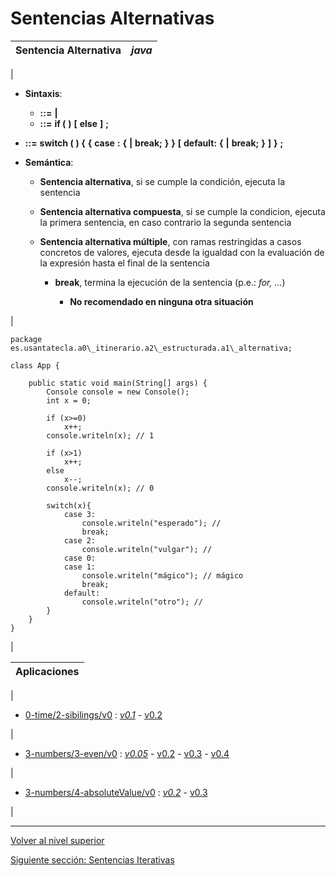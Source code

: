 # Sentencias Alternativas






| Sentencia Alternativa | *java* |
| --- | --- |
| 
* **Sintaxis**:


	+ *<sentencia>* **::=** *<sentenciaAlternativa>* **|** *<sentenciaAlternativaMultiple>*
	+ *<sentenciaAlternativa>* **::=** **if (** *<expresion>* **)** *<sentencia>* **[** **else** *<sentencia>* **]** **;**

* *<sentenciaAlternativaMultiple>* **::=** **switch (** *<expresion>* **) {** **{** **case** *<literal>* **:** **{** *<sentencia>* **|** **break;** **}** **}** **[** **default:** **{** *<sentencia>* **|** **break;** **}** **]** **}** **;**
* **Semántica**:


	+ **Sentencia alternativa**, si se cumple la condición, ejecuta la sentencia
	+ **Sentencia alternativa compuesta**, si se cumple la condicion, ejecuta la primera sentencia, en caso contrario la segunda sentencia
	+ **Sentencia alternativa múltiple**, con ramas restringidas a casos concretos de valores, ejecuta desde la igualdad con la evaluación de la expresión hasta el final de la sentencia
	
	
		- **break**, termina la ejecución de la sentencia (p.e.: *for, …​*)
		
		
			* **No recomendado en ninguna otra situación**



 | 


```
package es.usantatecla.a0\_itinerario.a2\_estructurada.a1\_alternativa;

class App {
    
    public static void main(String[] args) {
        Console console = new Console();
        int x = 0;

        if (x>=0)
            x++;
        console.writeln(x); // 1
                    
        if (x>1)
            x++;
        else
            x--;
        console.writeln(x); // 0
        
        switch(x){
            case 3:
                console.writeln("esperado"); // 
                break;
            case 2:
                console.writeln("vulgar"); // 
            case 0:
            case 1:
                console.writeln("mágico"); // mágico
                break;
            default:
                console.writeln("otro"); // 
        }
    }
}
```


 |








| **Aplicaciones** |
| --- |
| 
* [0-time/2-sibilings/v0](https://github.com/USantaTecla-0-domains/0-simpleDomains/blob/master/docs/0-time.md#2-sibilingsv0) : [*v0.1*](https://github.com/USantaTecla-tech-java/src/blob/main/src/main/java/es/usantatecla/a0_time/a2_sibilings/v0_1/App.java) - [v0.2](https://github.com/USantaTecla-tech-java/src/blob/main/src/main/java/es/usantatecla/a0_time/a2_sibilings/v0_2/App.java)


 | 
* [3-numbers/3-even/v0](https://github.com/USantaTecla-0-domains/0-simpleDomains/blob/master/docs/3-numbers.md#3-even) : [*v0.05*](https://github.com/USantaTecla-tech-java/src/blob/main/src/main/java/es/usantatecla/a3_numbers/a3_even/v0_05/App.java) - [v0.2](https://github.com/USantaTecla-tech-java/src/blob/main/src/main/java/es/usantatecla/a3_numbers/a3_even/v0_2/App.java) - [v0.3](https://github.com/USantaTecla-tech-java/src/blob/main/src/main/java/es/usantatecla/a3_numbers/a3_even/v0_3/App.java) - [v0.4](https://github.com/USantaTecla-tech-java/src/blob/main/src/main/java/es/usantatecla/a3_numbers/a3_even/v0_4/App.java)


 | 
* [3-numbers/4-absoluteValue/v0](https://github.com/USantaTecla-0-domains/0-simpleDomains/blob/master/docs/3-numbers.md#4-absolutevalue) : [*v0.2*](https://github.com/USantaTecla-tech-java/src/blob/main/src/main/java/es/usantatecla/a3_numbers/a4_absoluteValue/v0_2/App.java) - [v0.3](https://github.com/USantaTecla-tech-java/src/blob/main/src/main/java/es/usantatecla/a3_numbers/a4_absoluteValue/v0_3/App.java)


 |


---

[Volver al nivel superior](../README.md)

[Siguiente sección: Sentencias Iterativas](../u2iterativeStatements/README.md)
